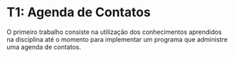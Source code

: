 # T1: Agenda de Contatos

O primeiro trabalho consiste na utilização dos conhecimentos aprendidos na disciplina até o momento para implementar um programa que administre uma agenda de contatos.
